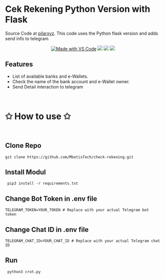 # Cek Rekening Python Version with Flask

Source Code at [pilarxyz](https://github.com/pilarxyz/cek-rekening). This code uses the Python flask version and adds send info to telegram
<p align="center">
  <a href="https://code.visualstudio.com/"><img src="https://img.shields.io/badge/Made%20with-VS%20Code-blue" alt="Made with VS Code" /></a>
  <img src="https://img.shields.io/badge/Made%20with-CSS-blue"/>
  <img src="https://img.shields.io/badge/Made%20with-HTML-green"/>
  <img src="https://img.shields.io/badge/Made%20with-PYTHON-purple"/>
</p>

## Features

- List of available banks and e-Wallets.
- Check the name of the bank account and e-Wallet owner.
- Send Detail interaction to telegram

<br><h1> ✩ How to use ✩ </h1><br>

<h2>Clone Repo </h1>

```VB
git clone https://github.com/MbotixTech/check-rekening.git
```
<h2>Install Modul </h1>

```VB
 pip3 install -r requirements.txt
````
<h2>Change Bot Token in .env file </h1>

```VB
TELEGRAM_TOKEN=YOUR_TOKEN # Replace with your actual Telegram bot token
```
<h2>Change Chat ID in .env file </h1>

```VB
TELEGRAM_CHAT_ID=YOUR_CHAT_ID # Replace with your actual Telegram chat ID
````
<h2>Run </h1>

```VB
 python3 crot.py
````
